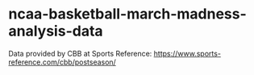 # ncaa-basketball-march-madness-analysis-data

Data provided by CBB at Sports Reference: https://www.sports-reference.com/cbb/postseason/ 